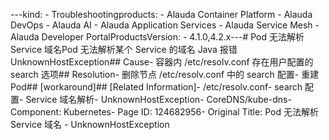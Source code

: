 ---kind:   - Troubleshootingproducts:    - Alauda Container Platform   - Alauda DevOps   - Alauda AI   - Alauda Application Services   - Alauda Service Mesh   - Alauda Developer PortalProductsVersion:   - 4.1.0,4.2.x---<!-- A type of document that involves encountering a fault, diag...it, performing root cause analysis, and providing solutions. --># Pod 无法解析 Service 域名Pod 无法解析某个 Service 的域名 Java 报错 UnknownHostException## Cause- 容器内 /etc/resolv.conf 存在用户配置的 search 选项## Resolution- 删除节点 /etc/resolv.conf 中的 search 配置- 重建 Pod## [workaround]## [Related Information]- /etc/resolv.conf- search 配置- Service 域名解析- UnknownHostException- CoreDNS/kube-dns- Component: Kubernetes- Page ID: 124682956- Original Title: Pod 无法解析 Service 域名 - UnknownHostException